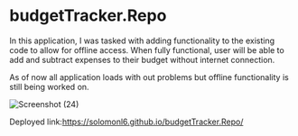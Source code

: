 # budgetTracker.Repo

In this application, I was tasked with adding functionality to the existing code to allow for offline access.
When fully functional, user will be able to add and subtract expenses to their budget without internet connection.

As of now all application loads with out problems but offline functionality is still being worked on.

![Screenshot (24)](https://user-images.githubusercontent.com/81569452/121884325-a7296c00-ccc7-11eb-8536-7b7998c6fdd1.png)

Deployed link:https://solomonl6.github.io/budgetTracker.Repo/
